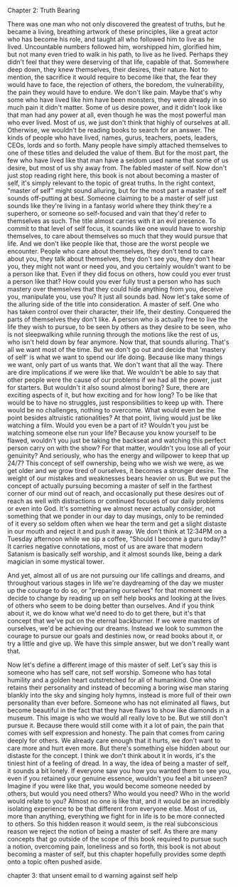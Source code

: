 

Chapter 2: Truth Bearing

There was one man who not only discovered the greatest of truths, but he became a living, breathing artwork of these principles, like a great actor who has become his role, and taught all who followed him to live as he lived. Uncountable numbers followed him, worshipped him, glorified him, but not many even tried to walk in his path, to live as he lived. Perhaps they didn't feel that they were deserving of that life, capable of that. Somewhere deep down, they knew themselves, their desires, their nature. Not to mention, the sacrifice it would require to become like that, the fear they would have to face, the rejection of others, the boredom, the vulnerability, the pain they would have to endure. We don't like pain. Maybe that's why some who have lived like him have been monsters, they were already in so much pain it didn't matter. Some of us desire power, and it didn't look like that man had any power at all, even though he was the most powerful man who ever lived. Most of us, we just don't think that highly of ourselves at all. Otherwise, we wouldn't be reading books to search for an answer.  The kinds of people who have lived, names, gurus, teachers, poets, leaders, CEOs, lords and so forth. Many people have simply attached themselves to one of these titles and deluded the value of them. But for the most part, the few who have lived like that man have a seldom used name that some of us desire, but most of us shy away from. The fabled master of self. Now don't just stop reading right here, this book is not about becoming a master of self, it's simply relevant to the topic of great truths. In the right context, "master of self" might sound alluring, but for the most part a master of self sounds off-putting at best. Someone claiming to be a master of self just sounds like they're living in a fantasy world where they think they're a superhero, or someone so self-focused and vain that they'd refer to themselves as such. The title almost carries with it an evil presence. To commit to that level of self focus, it sounds like one would have to worship themselves, to care about themselves so much that they would pursue that life. And we don't like people like that, those are the worst people we encounter. People who care about themselves, they don't tend to care about you, they talk about themselves, they don't see you, they don't hear you, they might not want or need you, and you certainly wouldn't want to be a person like that. Even if they did focus on others, how could you ever trust a person like that? How could you ever fully trust a person who has such mastery over themselves that they could hide anything from you, deceive you, manipulate you, use you? It just all sounds bad. Now let's take some of the alluring side of the title into consideration. A master of self. One who has taken control over their character, their life, their destiny. Conquered the parts of themselves they don't like. A person who is actually free to live the life they wish to pursue, to be seen by others as they desire to be seen, who is not sleepwalking while running through the motions like the rest of us, who isn't held down by fear anymore. Now that, that sounds alluring. That's all we want most of the time. But we don't go out and decide that 'mastery of self' is what we want to spend our life doing. Because like many things we want, only part of us wants that. We don't want that all the way. There are dire implications if we were like that. We wouldn't be able to say that other people were the cause of our problems if we had all the power, just for starters. But wouldn't it also sound almost boring? Sure, there are exciting aspects of it, but how exciting and for how long? To be like that would be to have no struggles, just responsibilities to keep up with. There would be no challenges, nothing to overcome. What would even be the point besides altruistic rationalities? At that point, living would just be like watching a film. Would you even be a part of it? Wouldn't you just be watching someone else run your life? Because you know yourself to be flawed, wouldn't you just be taking the backseat and watching this perfect person carry on with the show? For that matter, wouldn't you lose all of your genuinity? And seriously, who has the energy and willpower to keep that up 24/7? This concept of self ownership, being who we wish we were, as we get older and we grow tired of ourselves, it becomes a stronger desire. The weight of our mistakes and weaknesses bears heavier on us. But we put the concept of actually pursuing becoming a master of self in the farthest corner of our mind out of reach, and occasionally put these desires out of reach as well with distractions or continued focuses of our daily problems or even into God. It's something we almost never actually consider, not something that we ponder in our day to day musings, only to be reminded of it every so seldom often when we hear the term and get a slight distaste in our mouth and reject it and push it away. We don't think at 12:34PM on a Tuesday afternoon while we sip a coffee, "Should I become a guru today?" It carries negative connotations, most of us are aware that modern Satanism is basically self worship, and it almost sounds like, being a dark magician in some mystical tower.

And yet, almost all of us are not pursuing our life callings and dreams, and throughout various stages in life we're daydreaming of the day we muster up the courage to do so, or "preparing ourselves" for that moment we decide to change by reading up on self help books and looking at the lives of others who seem to be doing better than ourselves. And if you think about it, we do know what we'd need to do to get there, but it's that concept that we've put on the eternal backburner. If we were masters of ourselves, we'd be achieving our dreams. Instead we look to summon the courage to pursue our goals and destinies now, or read books about it, or try a little and give up. We have this simple answer, but we don't really want that.

Now let's define a different image of this master of self. Let's say this is someone who has self care, not self worship. Someone who has total humility and a golden heart outstretched for all of humankind. One who retains their personality and instead of becoming a boring wise man staring blankly into the sky and singing holy hymns, instead is more full of their own personality than ever before. Someone who has not eliminated all flaws, but become beautiful in the fact that they have flaws to show like diamonds in a museum. This image is who we would all really love to be. But we still don't pursue it. Because there would still come with it a lot of pain, the pain that comes with self expression and honesty. The pain that comes from caring deeply for others. We already care enough that it hurts, we don't want to care more and hurt even more. But there's something else hidden about our distaste for the concept. I think we don't think about it in words, it's the tiniest hint of a feeling of dread. In a way, the idea of being a master of self, it sounds a bit lonely. If everyone saw you how you wanted them to see you, even if you retained your genuine essence, wouldn't you feel a bit unseen? Imagine if you were like that, you would become someone needed by others, but would you need others? Who would you need? Who in the world would relate to you? Almost no one is like that, and it would be an incredibly isolating experience to be that different from everyone else. Most of us, more than anything, everything we fight for in life is to be more connected to others. So this hidden reason it would seem, is the real subconscious reason we reject the notion of being a master of self. As there are many concepts that go outside of the scope of this book required to pursue such a notion, overcoming pain, loneliness and so forth, this book is not about becoming a master of self, but this chapter hopefully provides some depth onto a topic often pushed aside.




chapter 3: that unsent email to d warning against self help
